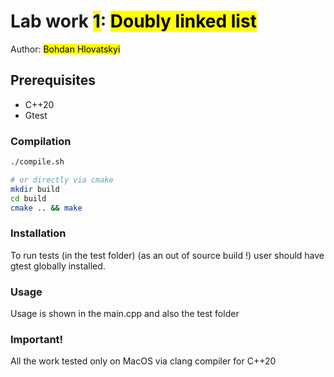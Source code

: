 # Lab work <mark>1</mark>: <mark>Doubly linked list</mark>
Author: <mark>Bohdan Hlovatskyi</mark><br>
## Prerequisites
- C++20
- Gtest
### Compilation

```sh
./compile.sh

# or directly via cmake
mkdir build
cd build
cmake .. && make
```
### Installation
To run tests (in the test folder) (as an out of source build !) user should have gtest globally installed.

### Usage
Usage is shown in the main.cpp and also the test folder

### Important!
All the work tested only on MacOS via clang compiler for C++20


